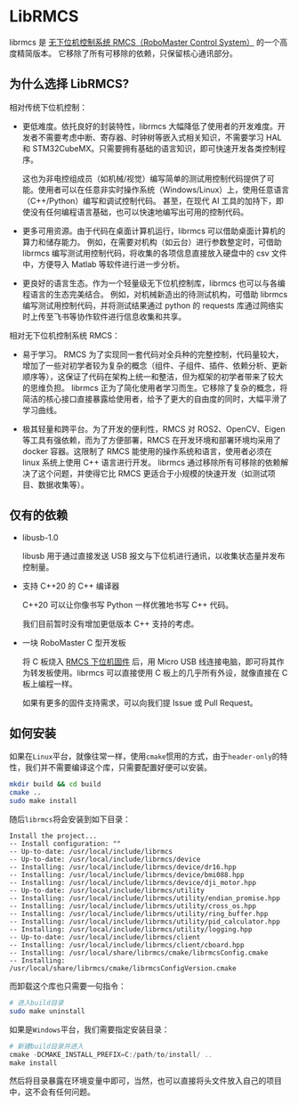 # LibRMCS

librmcs 是 [无下位机控制系统 RMCS（RoboMaster Control System）](https://github.com/Alliance-Algorithm/RMCS) 的一个高度精简版本。
它移除了所有可移除的依赖，只保留核心通讯部分。

## 为什么选择 LibRMCS?

相对传统下位机控制：

- 更低难度。依托良好的封装特性，librmcs 大幅降低了使用者的开发难度。开发者不需要考虑中断、寄存器、时钟树等嵌入式相关知识，不需要学习 HAL 和 STM32CubeMX。只需要拥有基础的语言知识，即可快速开发各类控制程序。

  这也为非电控组成员（如机械/视觉）编写简单的测试用控制代码提供了可能。使用者可以在任意非实时操作系统（Windows/Linux）上，使用任意语言（C++/Python）编写和调试控制代码。
  甚至，在现代 AI 工具的加持下，即使没有任何编程语言基础，也可以快速地编写出可用的控制代码。

- 更多可用资源。由于代码在桌面计算机运行，librmcs 可以借助桌面计算机的算力和储存能力。
  例如，在需要对机构（如云台）进行参数整定时，可借助 librmcs 编写测试用控制代码，将收集的各项信息直接放入硬盘中的 csv 文件中，方便导入 Matlab 等软件进行进一步分析。

- 更良好的语言生态。作为一个轻量级无下位机控制库，librmcs 也可以与各编程语言的生态完美结合。
  例如，对机械新造出的待测试机构，可借助 librmcs 编写测试用控制代码，并将测试结果通过 python 的 requests 库通过网络实时上传至飞书等协作软件进行信息收集和共享。

相对无下位机控制系统 RMCS：

- 易于学习。
  RMCS 为了实现同一套代码对全兵种的完整控制，代码量较大，增加了一些对初学者较为复杂的概念（组件、子组件、插件、依赖分析、更新顺序等），这保证了代码在架构上统一和整洁，但为框架的初学者带来了较大的思维负担。
  librmcs 正为了简化使用者学习而生。它移除了复杂的概念，将简洁的核心接口直接暴露给使用者，给予了更大的自由度的同时，大幅平滑了学习曲线。

- 极其轻量和跨平台。为了开发的便利性，RMCS 对 ROS2、OpenCV、Eigen 等工具有强依赖，而为了方便部署，RMCS 在开发环境和部署环境均采用了 docker 容器。这限制了 RMCS 能使用的操作系统和语言，使用者必须在 linux 系统上使用 C++ 语言进行开发。
  librmcs 通过移除所有可移除的依赖解决了这个问题，并使得它比 RMCS 更适合于小规模的快速开发（如测试项目、数据收集等）。

## 仅有的依赖

- libusb-1.0

  libusb 用于通过直接发送 USB 报文与下位机进行通讯，以收集状态量并发布控制量。

- 支持 C++20 的 C++ 编译器

  <!-- 11.5 default on 22.04 but can upgrade to 13.1 -->
  <!-- 9.4 default on 20.04 but can upgrade to 10.5 -->
  <!-- 7.5 default on 18.04 but can upgrade to 8.4 -->

  C++20 可以让你像书写 Python 一样优雅地书写 C++ 代码。

  我们目前暂时没有增加更低版本 C++ 支持的考虑。

- 一块 RoboMaster C 型开发板

  将 C 板烧入 [RMCS 下位机固件](https://github.com/Alliance-Algorithm/rmcs_slave) 后，用 Micro USB 线连接电脑，即可将其作为转发板使用。librmcs 可以直接使用 C 板上的几乎所有外设，就像直接在 C 板上编程一样。

  如果有更多的固件支持需求，可以向我们提 Issue 或 Pull Request。

## 如何安装
如果在`Linux`平台，就像往常一样，使用`cmake`惯用的方式，由于`header-only`的特性，我们并不需要编译这个库，只需要配置好便可以安装。
```bash
mkdir build && cd build
cmake ..
sudo make install
```

随后`librmcs`将会安装到如下目录：

```text
Install the project...
-- Install configuration: ""
-- Up-to-date: /usr/local/include/librmcs
-- Up-to-date: /usr/local/include/librmcs/device
-- Installing: /usr/local/include/librmcs/device/dr16.hpp
-- Installing: /usr/local/include/librmcs/device/bmi088.hpp
-- Installing: /usr/local/include/librmcs/device/dji_motor.hpp
-- Up-to-date: /usr/local/include/librmcs/utility
-- Installing: /usr/local/include/librmcs/utility/endian_promise.hpp
-- Installing: /usr/local/include/librmcs/utility/cross_os.hpp
-- Installing: /usr/local/include/librmcs/utility/ring_buffer.hpp
-- Installing: /usr/local/include/librmcs/utility/pid_calculator.hpp
-- Installing: /usr/local/include/librmcs/utility/logging.hpp
-- Up-to-date: /usr/local/include/librmcs/client
-- Installing: /usr/local/include/librmcs/client/cboard.hpp
-- Installing: /usr/local/share/librmcs/cmake/librmcsConfig.cmake
-- Installing: /usr/local/share/librmcs/cmake/librmcsConfigVersion.cmake
```

而卸载这个库也只需要一句指令：
```bash
# 进入build目录
sudo make uninstall
```

如果是`Windows`平台，我们需要指定安装目录：
```powershell
# 新建build目录并进入
cmake -DCMAKE_INSTALL_PREFIX=C:/path/to/install/ ..
make install
```
然后将目录暴露在环境变量中即可，当然，也可以直接将头文件放入自己的项目中，这不会有任何问题。